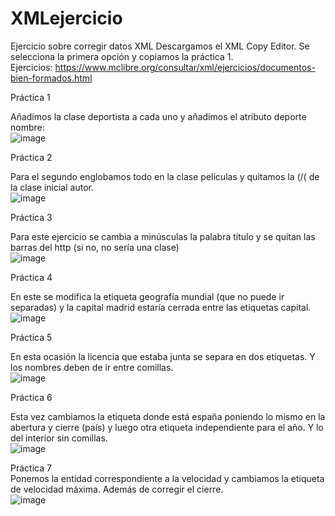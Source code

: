 # XMLejercicio
Ejercicio sobre corregir datos XML
Descargamos el XML Copy Editor. Se selecciona la primera opción y copiamos la práctica 1.<br>
Ejercicios: https://www.mclibre.org/consultar/xml/ejercicios/documentos-bien-formados.html

Práctica 1 <br>

Añadimos la clase deportista a cada uno y añadimos el atributo deporte nombre:<br>
![image](https://user-images.githubusercontent.com/91051075/168051344-0dd0a4d9-52b9-4bc8-a2e0-b5cdaabb62e3.png)


Práctica 2<br>


Para el segundo englobamos todo en la clase películas y quitamos la (/( de la clase inicial autor.<br>
![image](https://user-images.githubusercontent.com/91051075/168051388-6f9bad5b-d8bc-4251-8b71-be065dd017f6.png)


Práctica 3<br>


Para este ejercicio se cambia a minúsculas la palabra título y se quitan las barras del http (si no, no sería una clase)<br>
![image](https://user-images.githubusercontent.com/91051075/168051422-57e04e1a-434c-4fb4-a28b-ce8b6c7c2f37.png)


Práctica 4<br>

En este se modifica la etiqueta geografía mundial (que no puede ir separadas) y la capital madrid estaría cerrada entre las etiquetas capital.<br>
![image](https://user-images.githubusercontent.com/91051075/168051465-270ad017-3445-45e9-9174-bb1db0771503.png)



Práctica 5<br>

En esta ocasión la licencia que estaba junta se separa en dos etiquetas. Y los nombres deben de ir entre comillas.<br>
![image](https://user-images.githubusercontent.com/91051075/168051501-cbd6bbd9-3467-4261-8620-3dc763328bb8.png)


Práctica 6<br>

Esta vez cambiamos la etiqueta donde está españa poniendo lo mismo en la abertura y cierre (país) y luego otra etiqueta independiente para el año. Y lo del interior sin comillas.<br>
![image](https://user-images.githubusercontent.com/91051075/168051539-7f75d445-268b-4e7e-b421-b5a9c0e52b4b.png)

Práctica 7<br>
Ponemos la entidad correspondiente a la velocidad y cambiamos la etiqueta de velocidad máxima. Además de corregir el cierre.<br>
![image](https://user-images.githubusercontent.com/91051075/168051936-17ce20ca-f0fd-4ebf-b90e-ba027893d73d.png)



